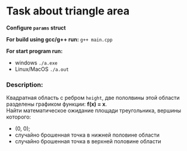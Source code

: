 # Task about triangle area

**Configure `params` struct**

**For build using gcc/g++ run:** `g++ main.cpp`  

**For start program run:** 
* windows `./a.exe`  
* Linux/MacOS `./a.out`   

### Description: 
Квадратная область с ребром `height`, две пололвины этой области разделены графиком функции: **f(x) = x**.  
Найти математическое ожидание площади треугольника, вершины которого:  
* (0, 0);
* случайно брошенная точка в нижней половине области
* случайно брошенная точка в верхней половине области 

